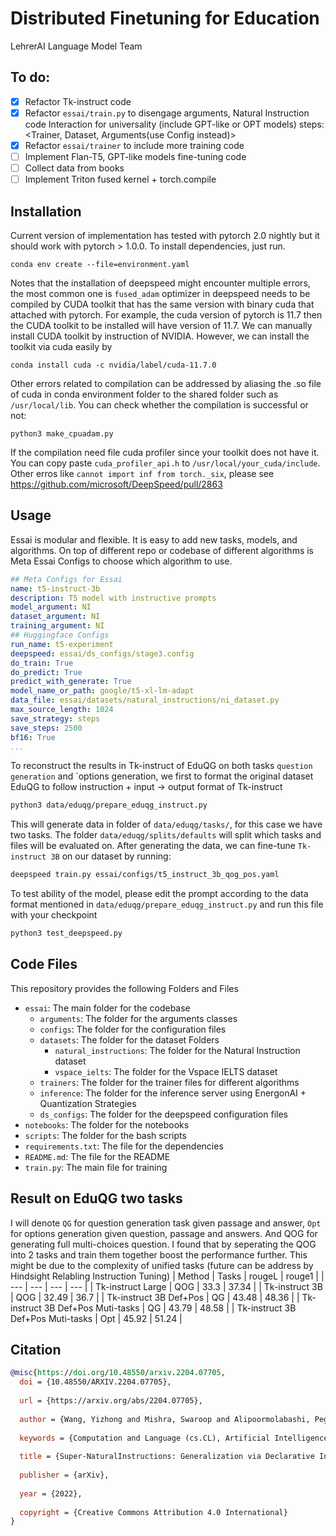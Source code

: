 # Distributed Finetuning for Education
LehrerAI Language Model Team

## To do:
- [x] Refactor Tk-instruct code
- [x] Refactor `essai/train.py` to disengage arguments, Natural Instruction code Interaction for universality (include GPT-like or OPT models) steps: <Trainer, Dataset, Arguments(use Config instead)>
- [x] Refactor `essai/trainer` to include more training code
- [ ] Implement Flan-T5, GPT-like models fine-tuning code
- [ ] Collect data from books 
- [ ] Implement Triton fused kernel + torch.compile

## Installation
Current version of implementation has tested with pytorch 2.0 nightly but it should work with pytorch > 1.0.0. To install dependencies, just run.

```
conda env create --file=environment.yaml
```
Notes that the installation of deepspeed might encounter multiple errors, the most common one is `fused_adam` optimizer in deepspeed needs to be compiled by CUDA toolkit that has the same version with binary
cuda that attached with pytorch. For example, the cuda version of pytorch is 11.7 then the CUDA toolkit to be installed will have version of 11.7. We can manually install CUDA toolkit by instruction of NVIDIA. 
However, we can install the toolkit via cuda easily by
```
conda install cuda -c nvidia/label/cuda-11.7.0
```
Other errors related to compilation can be addressed by aliasing the .so file of cuda in conda environment folder to the shared folder such as `/usr/local/lib`. You can check whether the compilation is successful or not:
```
python3 make_cpuadam.py
```
If the compilation need file cuda profiler since your toolkit does not have it. You can copy paste `cuda_profiler_api.h` to `/usr/local/your_cuda/include`.
Other erros like `cannot import inf from torch._six`, please see https://github.com/microsoft/DeepSpeed/pull/2863
## Usage
Essai is modular and flexible. It is easy to add new tasks, models, and algorithms. On top of different repo or codebase of different algorithms is Meta Essai Configs to choose which algorithm to use.

```yaml
## Meta Configs for Essai
name: t5-instruct-3b
description: T5 model with instructive prompts
model_argument: NI
dataset_argument: NI
training_argument: NI
## Huggingface Configs
run_name: t5-experiment
deepspeed: essai/ds_configs/stage3.config
do_train: True
do_predict: True
predict_with_generate: True
model_name_or_path: google/t5-xl-lm-adapt
data_file: essai/datasets/natural_instructions/ni_dataset.py
max_source_length: 1024
save_strategy: steps
save_steps: 2500
bf16: True
...
```
To reconstruct the results in Tk-instruct of EduQG on both tasks `question generation` and `options generation, we first to format the original dataset EduQG to follow instruction + input -> output format of Tk-instruct
```bash
python3 data/eduqg/prepare_eduqg_instruct.py
```
This will generate data in folder of `data/eduqg/tasks/`, for this case we have two tasks. The folder `data/eduqg/splits/defaults` will split which tasks and files will be evaluated on. After generating the data, we can fine-tune `Tk-instruct 3B` on
our dataset by running:
```bash
deepspeed train.py essai/configs/t5_instruct_3b_qog_pos.yaml
```
To test ability of the model, please edit the prompt according to the data format mentioned in `data/eduqg/prepare_eduqg_instruct.py` and run this file with your checkpoint
```bash
python3 test_deepspeed.py
```
## Code Files
This repository provides the following Folders and Files
- `essai`: The main folder for the codebase
  - `arguments`: The folder for the arguments classes
  - `configs`: The folder for the configuration files
  - `datasets`: The folder for the dataset Folders
    - `natural_instructions`: The folder for the Natural Instruction dataset
    - `vspace_ielts`: The folder for the Vspace IELTS dataset
  - `trainers`: The folder for the trainer files for different algorithms
  - `inference`: The folder for the inference server using EnergonAI + Quantization Strategies
  - `ds_configs`: The folder for the deepspeed configuration files
- `notebooks`: The folder for the notebooks
- `scripts`: The folder for the bash scripts
- `requirements.txt`: The file for the dependencies
- `README.md`: The file for the README
- `train.py`: The main file for training

## Result on EduQG two tasks
I will denote `QG` for question generation task given passage and answer, `Opt` for options generation given question, passage and answers. And QOG for generating full multi-choices question.
I found that by seperating the QOG into 2 tasks and train them together boost the performance further. This might be due to the complexity of unified tasks (future can be address by Hindsight Relabling Instruction Tuning)
| Method | Tasks | rougeL | rouge1 |
| --- | --- | --- | --- |
| Tk-instruct Large | QOG | 33.3 | 37.34 |
| Tk-instruct 3B  | QOG | 32.49 | 36.7 |
| Tk-instruct 3B Def+Pos | QG | 43.48 | 48.36 | 
| Tk-instruct 3B Def+Pos Muti-tasks | QG | 43.79 | 48.58 |
| Tk-instruct 3B Def+Pos Muti-tasks | Opt | 45.92 | 51.24 |


## Citation
```bibtex
@misc{https://doi.org/10.48550/arxiv.2204.07705,
  doi = {10.48550/ARXIV.2204.07705},
  
  url = {https://arxiv.org/abs/2204.07705},
  
  author = {Wang, Yizhong and Mishra, Swaroop and Alipoormolabashi, Pegah and Kordi, Yeganeh and Mirzaei, Amirreza and Arunkumar, Anjana and Ashok, Arjun and Dhanasekaran, Arut Selvan and Naik, Atharva and Stap, David and Pathak, Eshaan and Karamanolakis, Giannis and Lai, Haizhi Gary and Purohit, Ishan and Mondal, Ishani and Anderson, Jacob and Kuznia, Kirby and Doshi, Krima and Patel, Maitreya and Pal, Kuntal Kumar and Moradshahi, Mehrad and Parmar, Mihir and Purohit, Mirali and Varshney, Neeraj and Kaza, Phani Rohitha and Verma, Pulkit and Puri, Ravsehaj Singh and Karia, Rushang and Sampat, Shailaja Keyur and Doshi, Savan and Mishra, Siddhartha and Reddy, Sujan and Patro, Sumanta and Dixit, Tanay and Shen, Xudong and Baral, Chitta and Choi, Yejin and Smith, Noah A. and Hajishirzi, Hannaneh and Khashabi, Daniel},
  
  keywords = {Computation and Language (cs.CL), Artificial Intelligence (cs.AI), FOS: Computer and information sciences, FOS: Computer and information sciences},
  
  title = {Super-NaturalInstructions: Generalization via Declarative Instructions on 1600+ NLP Tasks},
  
  publisher = {arXiv},
  
  year = {2022},
  
  copyright = {Creative Commons Attribution 4.0 International}
}

```
